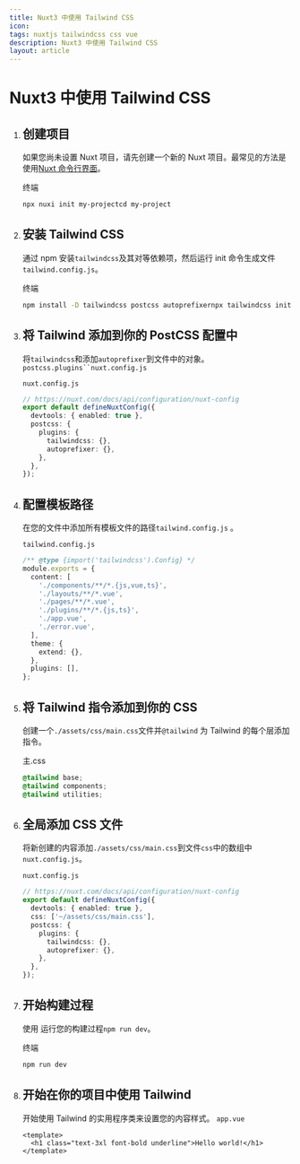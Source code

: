 ```yaml
---
title: Nuxt3 中使用 Tailwind CSS
icon:
tags: nuxtjs tailwindcss css vue
description: Nuxt3 中使用 Tailwind CSS
layout: article
---
```


# Nuxt3 中使用 Tailwind CSS

1. ## 创建项目

   如果您尚未设置 Nuxt 项目，请先创建一个新的 Nuxt 项目。最常见的方法是使用[Nuxt 命令行界面](https://nuxt.com/docs/getting-started/installation)。

   终端

   ```bash
   npx nuxi init my-projectcd my-project
   ```

2. ## 安装 Tailwind CSS

   通过 npm 安装`tailwindcss`及其对等依赖项，然后运行 init 命令生成文件`tailwind.config.js`。

   终端

   ```sh
   npm install -D tailwindcss postcss autoprefixernpx tailwindcss init
   ```

3. ## 将 Tailwind 添加到你的 PostCSS 配置中

   将`tailwindcss`和添加`autoprefixer`到文件中的对象。 ` postcss.plugins``nuxt.config.js `

   `nuxt.config.js`

   ```ts
   // https://nuxt.com/docs/api/configuration/nuxt-config
   export default defineNuxtConfig({
     devtools: { enabled: true },
     postcss: {
       plugins: {
         tailwindcss: {},
         autoprefixer: {},
       },
     },
   });
   ```

4. ## 配置模板路径

   在您的文件中添加所有模板文件的路径`tailwind.config.js` 。

   `tailwind.config.js`

   ```ts [tailwind.config.js]
   /** @type {import('tailwindcss').Config} */
   module.exports = {
     content: [
       './components/**/*.{js,vue,ts}',
       './layouts/**/*.vue',
       './pages/**/*.vue',
       './plugins/**/*.{js,ts}',
       './app.vue',
       './error.vue',
     ],
     theme: {
       extend: {},
     },
     plugins: [],
   };
   ```

5. ## 将 Tailwind 指令添加到你的 CSS

   创建一个`./assets/css/main.css`文件并`@tailwind` 为 Tailwind 的每个层添加指令。

   主.css

   ```css [./assets/css/main.css]
   @tailwind base;
   @tailwind components;
   @tailwind utilities;
   ```

6. ## 全局添加 CSS 文件

   将新创建的内容添加`./assets/css/main.css`到文件`css`中的数组中`nuxt.config.js`。

   `nuxt.config.js`

   ```ts [nuxt.config.js]
   // https://nuxt.com/docs/api/configuration/nuxt-config
   export default defineNuxtConfig({
     devtools: { enabled: true },
     css: ['~/assets/css/main.css'],
     postcss: {
       plugins: {
         tailwindcss: {},
         autoprefixer: {},
       },
     },
   });
   ```

7. ## 开始构建过程

   使用 运行您的构建过程`npm run dev`。

   终端

   ```sh
   npm run dev
   ```

8. ## 开始在你的项目中使用 Tailwind

   开始使用 Tailwind 的实用程序类来设置您的内容样式。 `app.vue`

   ```vue [app.vue]
   <template>
     <h1 class="text-3xl font-bold underline">Hello world!</h1>
   </template>
   ```
